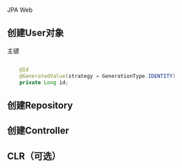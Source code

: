 JPA Web

## 创建User对象

主键

```java

    @Id
    @GeneratedValue(strategy = GenerationType.IDENTITY)
    private Long id;

```

## 创建Repository

## 创建Controller

## CLR（可选）
